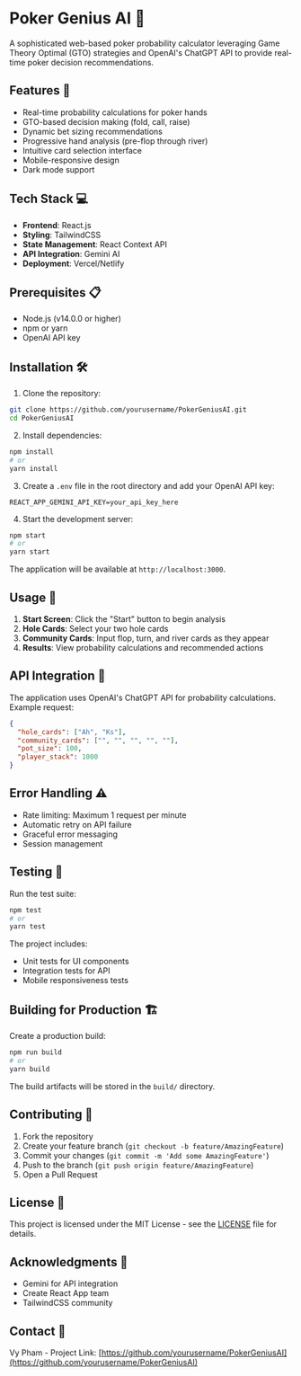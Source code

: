 # Poker Genius AI 🎲

A sophisticated web-based poker probability calculator leveraging Game Theory Optimal (GTO) strategies and OpenAI's ChatGPT API to provide real-time poker decision recommendations.

## Features 🚀

- Real-time probability calculations for poker hands
- GTO-based decision making (fold, call, raise)
- Dynamic bet sizing recommendations
- Progressive hand analysis (pre-flop through river)
- Intuitive card selection interface
- Mobile-responsive design
- Dark mode support

## Tech Stack 💻

- **Frontend**: React.js
- **Styling**: TailwindCSS
- **State Management**: React Context API
- **API Integration**: Gemini AI
- **Deployment**: Vercel/Netlify

## Prerequisites 📋

- Node.js (v14.0.0 or higher)
- npm or yarn
- OpenAI API key

## Installation 🛠️

1. Clone the repository:
```bash
git clone https://github.com/yourusername/PokerGeniusAI.git
cd PokerGeniusAI
```

2. Install dependencies:
```bash
npm install
# or
yarn install
```

3. Create a `.env` file in the root directory and add your OpenAI API key:
```env
REACT_APP_GEMINI_API_KEY=your_api_key_here
```

4. Start the development server:
```bash
npm start
# or
yarn start
```

The application will be available at `http://localhost:3000`.

## Usage 📱

1. **Start Screen**: Click the "Start" button to begin analysis
2. **Hole Cards**: Select your two hole cards
3. **Community Cards**: Input flop, turn, and river cards as they appear
4. **Results**: View probability calculations and recommended actions

## API Integration 🔌

The application uses OpenAI's ChatGPT API for probability calculations. Example request:

```json
{
  "hole_cards": ["Ah", "Ks"],
  "community_cards": ["", "", "", "", ""],
  "pot_size": 100,
  "player_stack": 1000
}
```

## Error Handling ⚠️

- Rate limiting: Maximum 1 request per minute
- Automatic retry on API failure
- Graceful error messaging
- Session management

## Testing 🧪

Run the test suite:
```bash
npm test
# or
yarn test
```

The project includes:
- Unit tests for UI components
- Integration tests for API
- Mobile responsiveness tests

## Building for Production 🏗️

Create a production build:
```bash
npm run build
# or
yarn build
```

The build artifacts will be stored in the `build/` directory.

## Contributing 🤝

1. Fork the repository
2. Create your feature branch (`git checkout -b feature/AmazingFeature`)
3. Commit your changes (`git commit -m 'Add some AmazingFeature'`)
4. Push to the branch (`git push origin feature/AmazingFeature`)
5. Open a Pull Request

## License 📄

This project is licensed under the MIT License - see the [LICENSE](LICENSE) file for details.

## Acknowledgments 👏

- Gemini for API integration
- Create React App team
- TailwindCSS community

## Contact 📧

Vy Pham - 
Project Link: [https://github.com/yourusername/PokerGeniusAI](https://github.com/yourusername/PokerGeniusAI)
